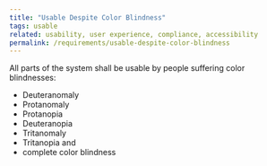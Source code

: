 ```yaml
---
title: "Usable Despite Color Blindness"
tags: usable
related: usability, user experience, compliance, accessibility
permalink: /requirements/usable-despite-color-blindness
---
```


<div class="quality-requirement" markdown="1">

All parts of the system shall be usable by people suffering color blindnesses:

* Deuteranomaly 
* Protanomaly 
* Protanopia 
* Deuteranopia
* Tritanomaly
* Tritanopia and
* complete color blindness 

</div><br>




